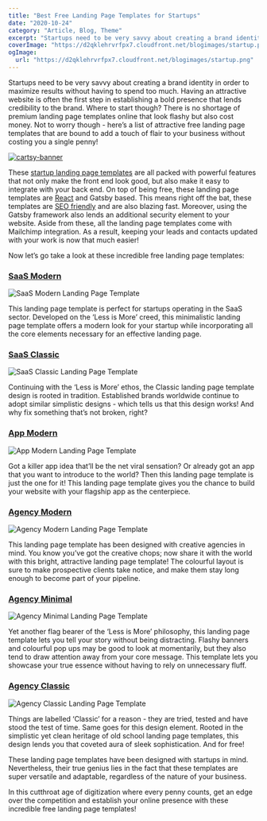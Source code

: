 ```yaml
---
title: "Best Free Landing Page Templates for Startups"
date: "2020-10-24"
category: "Article, Blog, Theme"
excerpt: "Startups need to be very savvy about creating a brand identity in order to maximize results without having to spend too much. Having an attractive website is often the first step in establishing a bold presence that lends credibility to the brand. Where to start though? There is no shortage of premium landing page templates"
coverImage: "https://d2qklehrvrfpx7.cloudfront.net/blogimages/startup.png"
ogImage:
  url: "https://d2qklehrvrfpx7.cloudfront.net/blogimages/startup.png"
---
```


Startups need to be very savvy about creating a brand identity in order to maximize results without having to spend too much. Having an attractive website is often the first step in establishing a bold presence that lends credibility to the brand. Where to start though? There is no shortage of premium landing page templates online that look flashy but also cost money. Not to worry though - here’s a list of attractive free landing page templates that are bound to add a touch of flair to your business without costing you a single penny!

[![cartsy-banner](https://d2qklehrvrfpx7.cloudfront.net/blogimages/cartsy-banner.jpg)](https://bit.ly/cartsyTheme)

These [startup landing page templates](https://startuplanding.redq.io/) are all packed with powerful features that not only make the front end look good, but also make it easy to integrate with your back end. On top of being free, these landing page templates are [React](https://redq.io/blog/best-react-native-blogs/) and Gatsby based. This means right off the bat, these templates are [SEO friendly](https://redq.io/blog/how-to-rank-your-website-and-business/) and are also blazing fast. Moreover, using the Gatsby framework also lends an additional security element to your website. Aside from these, all the landing page templates come with Mailchimp integration. As a result, keeping your leads and contacts updated with your work is now that much easier!

Now let’s go take a look at these incredible free landing page templates:

### [**SaaS Modern**](https://startup-saas-modern.vercel.app/)

![SaaS Modern Landing Page Template](https://s3.amazonaws.com/redqteam.com/startupio/saas-moden.png)

This landing page template is perfect for startups operating in the SaaS sector. Developed on the ‘Less is More’ creed, this minimalistic landing page template offers a modern look for your startup while incorporating all the core elements necessary for an effective landing page.

### [**SaaS Classic** ](https://startup-saas-classic.vercel.app/)

![SaaS Classic Landing Page Template](https://s3.amazonaws.com/redqteam.com/startupio/saas-classic.png)

Continuing with the ‘Less is More’ ethos, the Classic landing page template design is rooted in tradition. Established brands worldwide continue to adopt similar simplistic designs - which tells us that this design works! And why fix something that’s not broken, right?

### [**App Modern**](https://startup-app-modern.vercel.app/)

![App Modern Landing Page Template](https://s3.amazonaws.com/redqteam.com/startupio/app-modern.png)

Got a killer app idea that’ll be the net viral sensation? Or already got an app that you want to introduce to the world? Then this landing page template is just the one for it! This landing page template gives you the chance to build your website with your flagship app as the centerpiece.

### [**Agency Modern**](https://startup-agency-modern.vercel.app/)

![Agency Modern Landing Page Template](https://s3.amazonaws.com/redqteam.com/startupio/agency-modern.png)

This landing page template has been designed with creative agencies in mind. You know you’ve got the creative chops; now share it with the world with this bright, attractive landing page template! The colourful layout is sure to make prospective clients take notice, and make them stay long enough to become part of your pipeline.

### [**Agency Minimal**](https://startup-agency-minimal.vercel.app/)

![Agency Minimal Landing Page Template](https://s3.amazonaws.com/redqteam.com/startupio/agency-minimal.png)

Yet another flag bearer of the ‘Less is More’ philosophy, this landing page template lets you tell your story without being distracting. Flashy banners and colourful pop ups may be good to look at momentarily, but they also tend to draw attention away from your core message. This template lets you showcase your true essence without having to rely on unnecessary fluff.

###

### [**Agency Classic**](https://startup-agency-classic.vercel.app/)

![Agency Classic Landing Page Template](https://s3.amazonaws.com/redqteam.com/startupio/agency-classic.png)

Things are labelled ‘Classic’ for a reason - they are tried, tested and have stood the test of time. Same goes for this design element. Rooted in the simplistic yet clean heritage of old school landing page templates, this design lends you that coveted aura of sleek sophistication. And for free!

These landing page templates have been designed with startups in mind. Nevertheless, their true genius lies in the fact that these templates are super versatile and adaptable, regardless of the nature of your business.

In this cutthroat age of digitization where every penny counts, get an edge over the competition and establish your online presence with these incredible free landing page templates!

